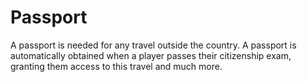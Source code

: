# Passport

A passport is needed for any travel outside the country. A passport is automatically obtained when a player passes their citizenship exam, granting them access to this travel and much more.

## 